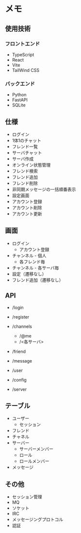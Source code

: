 # メモ

## 使用技術

### フロントエンド

- TypeScript
- React
- Vite
- TailWind CSS

### バックエンド

- Python
- FastAPI
- SQLite

## 仕様

- ログイン
- 1体1のチャット
- フレンド一覧
- サーバチャット
- サーバ作成
- オンライン状態管理
- フレンド検索
- フレンド追加
- フレンド削除
- 非同期メッセージの一括順番表示
- 設定画面
- アカウント登録
- アカウント削除
- アカウント更新

## 画面

- ログイン
  - アカウント登録
- チャンネル - 個人
  - 各フレンド毎
- チャンネル - 各サーバ毎
- 設定（遷移なし）
- フレンド追加（遷移なし）

## API

- /login
- /register
- /channels
  - /@me
  - /<各サーバ>

- /friend
- /message
- /user
- /config
- /server

## テーブル

- ユーザー
  <!-- - 設定 -->
  - セッション
- フレンド
- チャネル
- サーバー
  - サーバーメンバー
  - ロール
  - ロールメンバー
- メッセージ

## その他

- セッション管理
- MQ
- ソケット
- IRC
- メッセージングプロトコル
- 認証
